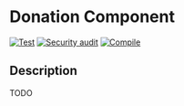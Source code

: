 # Donation Component
[![Test](https://github.com/backeum/donation-component/actions/workflows/test.yml/badge.svg)](https://github.com/backeum/donation-component/actions/workflows/test.yml) [![Security audit](https://github.com/backeum/donation-component/actions/workflows/audit.yml/badge.svg)](https://github.com/backeum/donation-component/actions/workflows/audit.yml) [![Compile](https://github.com/backeum/donation-component/actions/workflows/compile.yml/badge.svg)](https://github.com/backeum/donation-component/actions/workflows/compile.yml)

## Description
TODO